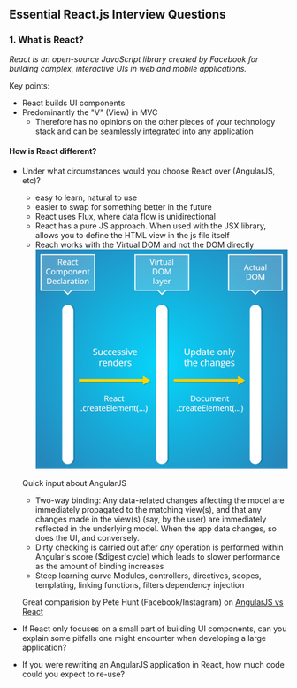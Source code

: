 ## Essential React.js Interview Questions

### 1. What is React?

  *React is an open-source JavaScript library created by Facebook for building complex, interactive UIs in web and mobile applications.*


Key points:
+ React builds UI components
+ Predominantly the "V" (View) in MVC
  - Therefore has no opinions on the other pieces of your technology stack and can be seamlessly integrated into any application

#### How is React different?

+ Under what circumstances would you choose React over (AngularJS, etc)?
  - easy to learn, natural to use
  - easier to swap for something better in the future
  - React uses Flux, where data flow is unidirectional
  - React has a pure JS approach.
    When used with the JSX library, allows you to define the HTML view in the js file itself
  - Reach works with the Virtual DOM and not the DOM directly
  ![react-DOM](./react-virtual-dom.png)

  Quick input about AngularJS
  - Two-way binding:
    Any data-related changes affecting the model are immediately propagated to the matching view(s), and that any changes made in the view(s) (say, by the user) are immediately reflected in the underlying model. When the app data changes, so does the UI, and conversely.
  - Dirty checking is carried out after *any* operation is performed within Angular's score ($digest cycle) which leads to slower performance as the amount of binding increases
  - Steep learning curve
    Modules, controllers, directives, scopes, templating, linking functions, filters dependency injection

  Great comparision by Pete Hunt (Facebook/Instagram) on [AngularJS vs React](https://www.quora.com/profile/Pete-Hunt/Posts/Facebooks-React-vs-AngularJS-A-Closer-Look)


+ If React only focuses on a small part of building UI components, can you explain some pitfalls one might encounter when developing a large application?
+ If you were rewriting an AngularJS application in React, how much code could you expect to re-use?

<!-- Links -->
